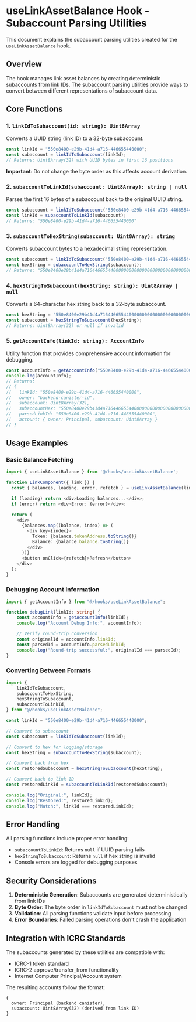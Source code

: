# useLinkAssetBalance Hook - Subaccount Parsing Utilities

This document explains the subaccount parsing utilities created for the `useLinkAssetBalance` hook.

## Overview

The hook manages link asset balances by creating deterministic subaccounts from link IDs. The subaccount parsing utilities provide ways to convert between different representations of subaccount data.

## Core Functions

### 1. `linkIdToSubaccount(id: string): Uint8Array`

Converts a UUID string (link ID) to a 32-byte subaccount.

```typescript
const linkId = "550e8400-e29b-41d4-a716-446655440000";
const subaccount = linkIdToSubaccount(linkId);
// Returns: Uint8Array(32) with UUID bytes in first 16 positions
```

**Important**: Do not change the byte order as this affects account derivation.

### 2. `subaccountToLinkId(subaccount: Uint8Array): string | null`

Parses the first 16 bytes of a subaccount back to the original UUID string.

```typescript
const subaccount = linkIdToSubaccount("550e8400-e29b-41d4-a716-446655440000");
const linkId = subaccountToLinkId(subaccount);
// Returns: "550e8400-e29b-41d4-a716-446655440000"
```

### 3. `subaccountToHexString(subaccount: Uint8Array): string`

Converts subaccount bytes to a hexadecimal string representation.

```typescript
const subaccount = linkIdToSubaccount("550e8400-e29b-41d4-a716-446655440000");
const hexString = subaccountToHexString(subaccount);
// Returns: "550e8400e29b41d4a71644665544000000000000000000000000000000000000"
```

### 4. `hexStringToSubaccount(hexString: string): Uint8Array | null`

Converts a 64-character hex string back to a 32-byte subaccount.

```typescript
const hexString = "550e8400e29b41d4a71644665544000000000000000000000000000000000000";
const subaccount = hexStringToSubaccount(hexString);
// Returns: Uint8Array(32) or null if invalid
```

### 5. `getAccountInfo(linkId: string): AccountInfo`

Utility function that provides comprehensive account information for debugging.

```typescript
const accountInfo = getAccountInfo("550e8400-e29b-41d4-a716-446655440000");
console.log(accountInfo);
// Returns:
// {
//   linkId: "550e8400-e29b-41d4-a716-446655440000",
//   owner: "backend-canister-id",
//   subaccount: Uint8Array(32),
//   subaccountHex: "550e8400e29b41d4a71644665544000000000000000000000000000000000000",
//   parsedLinkId: "550e8400-e29b-41d4-a716-446655440000",
//   account: { owner: Principal, subaccount: Uint8Array }
// }
```

## Usage Examples

### Basic Balance Fetching

```typescript
import { useLinkAssetBalance } from '@/hooks/useLinkAssetBalance';

function LinkComponent({ link }) {
  const { balances, loading, error, refetch } = useLinkAssetBalance(link);

  if (loading) return <div>Loading balances...</div>;
  if (error) return <div>Error: {error}</div>;

  return (
    <div>
      {balances.map((balance, index) => (
        <div key={index}>
          Token: {balance.tokenAddress.toString()}
          Balance: {balance.balance.toString()}
        </div>
      ))}
      <button onClick={refetch}>Refresh</button>
    </div>
  );
}
```

### Debugging Account Information

```typescript
import { getAccountInfo } from "@/hooks/useLinkAssetBalance";

function debugLink(linkId: string) {
    const accountInfo = getAccountInfo(linkId);
    console.log("Account Debug Info:", accountInfo);

    // Verify round-trip conversion
    const originalId = accountInfo.linkId;
    const parsedId = accountInfo.parsedLinkId;
    console.log("Round-trip successful:", originalId === parsedId);
}
```

### Converting Between Formats

```typescript
import {
    linkIdToSubaccount,
    subaccountToHexString,
    hexStringToSubaccount,
    subaccountToLinkId,
} from "@/hooks/useLinkAssetBalance";

const linkId = "550e8400-e29b-41d4-a716-446655440000";

// Convert to subaccount
const subaccount = linkIdToSubaccount(linkId);

// Convert to hex for logging/storage
const hexString = subaccountToHexString(subaccount);

// Convert back from hex
const restoredSubaccount = hexStringToSubaccount(hexString);

// Convert back to link ID
const restoredLinkId = subaccountToLinkId(restoredSubaccount);

console.log("Original:", linkId);
console.log("Restored:", restoredLinkId);
console.log("Match:", linkId === restoredLinkId);
```

## Error Handling

All parsing functions include proper error handling:

-   `subaccountToLinkId`: Returns `null` if UUID parsing fails
-   `hexStringToSubaccount`: Returns `null` if hex string is invalid
-   Console errors are logged for debugging purposes

## Security Considerations

1. **Deterministic Generation**: Subaccounts are generated deterministically from link IDs
2. **Byte Order**: The byte order in `linkIdToSubaccount` must not be changed
3. **Validation**: All parsing functions validate input before processing
4. **Error Boundaries**: Failed parsing operations don't crash the application

## Integration with ICRC Standards

The subaccounts generated by these utilities are compatible with:

-   ICRC-1 token standard
-   ICRC-2 approve/transfer_from functionality
-   Internet Computer Principal/Account system

The resulting accounts follow the format:

```
{
  owner: Principal (backend canister),
  subaccount: Uint8Array(32) (derived from link ID)
}
```
